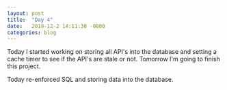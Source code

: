 ```yaml
---
layout: post
title:  "Day 4"
date:   2019-12-2 14:11:30 -0800
categories: blog
---
```


Today I started working on storing all API's into the database and setting a cache timer to see if the API's are stale or not. Tomorrow I'm going to finish this project.

Today re-enforced SQL and storing data into the database.